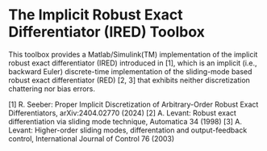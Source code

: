 # The Implicit Robust Exact Differentiator (IRED) Toolbox

This toolbox provides a Matlab/Simulink(TM) implementation of the
implicit robust exact differentiator (IRED) introduced in [1], which is
an implicit (i.e., backward Euler) discrete-time implementation of the
sliding-mode based robust exact differentiator (RED) [2, 3] that exhibits
neither discretization chattering nor bias errors.

[1] R. Seeber: Proper Implicit Discretization of Arbitrary-Order Robust
Exact Differentiators, arXiv:2404.02770 (2024)
[2] A. Levant: Robust exact differentiation via sliding mode technique,
Automatica 34 (1998)
[3] A. Levant: Higher-order sliding modes, differentation and output-feedback control, International Journal of Control 76 (2003)
